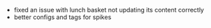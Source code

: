 - fixed an issue with lunch basket not updating its content correctly
- better configs and tags for spikes
